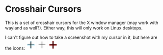 # Crosshair Cursors

This is a set of crosshair cursors for the X window manager (may work with wayland as well?). Either way, this will only work on Linux desktops.

I can't figure out how to take a screenshot with my cursor in it, but here are the icons:
![active](img/active.png)
![default](img/default.png)
![problem](img/problem.png)
